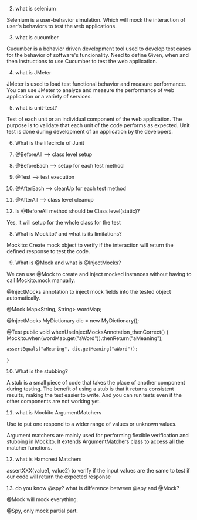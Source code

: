 2. what is selenium

Selenium is a user-behavior simulation. Which will mock the interaction of user's behaviors to test the web applications. 

3. what is cucumber

Cucumber is a behavior driven development tool used to develop test cases for the behavior of software's funcionality. Need to define Given, when and then instructions to use Cucumber to test the web application.

4. what is JMeter

JMeter is used to load test functional behavior and measure performance. You can use JMeter to analyze and measure the performance of web application or a variety of services.

5. what is unit-test?

Test of each unit or an individual component of the web application. The purpose is to validate that each unit of the code performs as expected. Unit test is done during development of an application by the developers. 

6. What is the lifecircle of Junit

1. @BeforeAll --> class level setup
2. @BeforeEach --> setup for each test method
3. @Test --> test execution
4. @AfterEach --> cleanUp for each test method
5. @AfterAll --> class level cleanup

7. Is @BeforeAll method should be Class level(static)?

Yes, it will setup for the whole class for the test

8. What is Mockito? and what is its limitations?

Mockito: Create mock object to verify if the interaction will return the defined response to test the code. 

9. What is @Mock and what is @InjectMocks?

We can use @Mock to create and inject mocked instances without having to call Mockito.mock manually.

@InjectMocks annotation to inject mock fields into the tested object automatically.

@Mock
Map<String, String> wordMap;

@InjectMocks
MyDictionary dic = new MyDictionary();

@Test
public void whenUseInjectMocksAnnotation_thenCorrect() {
    Mockito.when(wordMap.get("aWord")).thenReturn("aMeaning");

    assertEquals("aMeaning", dic.getMeaning("aWord"));
}

10. What is the stubbing?

A stub is a small piece of code that takes the place of another component during testing. The benefit of using a stub is that it returns consistent results, making the test easier to write. And you can run tests even if the other components are not working yet.

11. what is Mockito ArgumentMatchers

Use to put one respond to a wider range of values or unknown values.

Argument matchers are mainly used for performing flexible verification and stubbing in Mockito. It extends ArgumentMatchers class to access all the matcher functions.

12. what is Hamcrest Matchers

assertXXX(value1, value2) to verify if the input values are the same to test if our code will return the expected response

13. do you know @spy? what is difference between @spy and @Mock?

@Mock will mock everything.

@Spy, only mock partial part.